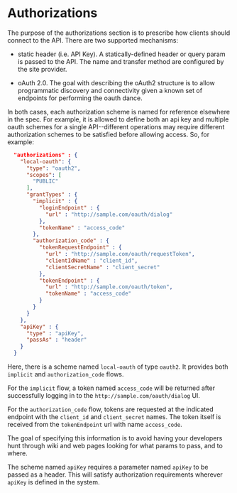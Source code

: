 Authorizations
==========

The purpose of the authorizations section is to prescribe how clients should connect to the API.  There are two supported mechanisms:

* static header (i.e. API Key).  A statically-defined header or query param is passed to the API.  The name and transfer method are configured by the site provider.

* oAuth 2.0.  The goal with describing the oAuth2 structure is to allow programmatic discovery and connectivity given a known set of endpoints for performing the oauth dance.

In both cases, each authorization scheme is named for reference elsewhere in the spec.  For example, it is allowed to define both an api key and multiple oauth schemes for a single API--different operations may require different authorization schemes to be satisfied before allowing access.  So, for example:

```json
  "authorizations" : {
    "local-oauth": {
      "type": "oauth2",
      "scopes": [
        "PUBLIC"
      ],
      "grantTypes" : {
        "implicit" : {
          "loginEndpoint" : {
            "url" : "http://sample.com/oauth/dialog"
          },
          "tokenName" : "access_code"
        },
        "authorization_code" : {
          "tokenRequestEndpoint" : {
            "url" : "http://sample.com/oauth/requestToken",
            "clientIdName" : "client_id",
            "clientSecretName" : "client_secret"
          },
          "tokenEndpoint" : {
            "url" : "http://sample.com/oauth/token",
            "tokenName" : "access_code"
          }
        }
      }
    },
    "apiKey" : {
      "type" : "apiKey",
      "passAs" : "header"
    }
  }
```

Here, there is a scheme named `local-oauth` of type `oauth2`.  It provides both `implicit` and `authorization_code` flows.

For the `implicit` flow, a token named `access_code` will be returned after successfully logging in to the `http://sample.com/oauth/dialog` UI.

For the `authorization_code` flow, tokens are requested at the indicated endpoint with the `client_id` and `client_secret` names.  The token itself is received from the `tokenEndpoint` url with name `access_code`.

The goal of specifying this information is to avoid having your developers hunt through wiki and web pages looking for what params to pass, and to where.

The scheme named `apiKey` requires a parameter named `apiKey` to be passed as a header.  This will satisfy authorization requirements wherever `apiKey` is defined in the system.